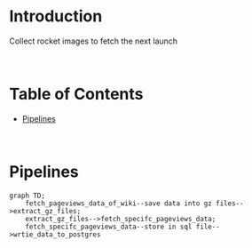<!-- omit in toc -->
# Introduction
Collect rocket images to fetch the next launch

<br />

<!-- omit in toc -->
# Table of Contents
- [Pipelines](#pipelines)
<br />

# Pipelines

```mermaid
graph TD;
    fetch_pageviews_data_of_wiki--save data into gz files-->extract_gz_files;
    extract_gz_files-->fetch_specifc_pageviews_data;
    fetch_specifc_pageviews_data--store in sql file-->wrtie_data_to_postgres
```